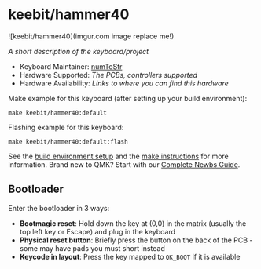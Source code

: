 # keebit/hammer40

![keebit/hammer40](imgur.com image replace me!)

_A short description of the keyboard/project_

-   Keyboard Maintainer: [numToStr](https://github.com/numToStr)
-   Hardware Supported: _The PCBs, controllers supported_
-   Hardware Availability: _Links to where you can find this hardware_

Make example for this keyboard (after setting up your build environment):

    make keebit/hammer40:default

Flashing example for this keyboard:

    make keebit/hammer40:default:flash

See the [build environment setup](https://docs.qmk.fm/#/getting_started_build_tools) and the [make instructions](https://docs.qmk.fm/#/getting_started_make_guide) for more information. Brand new to QMK? Start with our [Complete Newbs Guide](https://docs.qmk.fm/#/newbs).

## Bootloader

Enter the bootloader in 3 ways:

-   **Bootmagic reset**: Hold down the key at (0,0) in the matrix (usually the top left key or Escape) and plug in the keyboard
-   **Physical reset button**: Briefly press the button on the back of the PCB - some may have pads you must short instead
-   **Keycode in layout**: Press the key mapped to `QK_BOOT` if it is available
